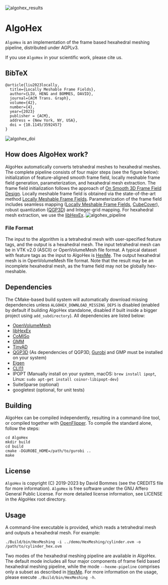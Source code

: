 
![algohex_results](https://github.com/cgg-bern/AlgoHex/assets/137911074/38e7d3be-1adf-48a9-ae5a-1f075f0d9cd3)

AlgoHex
======

`AlgoHex` is an implementation of the frame based hexahedral meshing pipeline, distributed under AGPLv3.

If you use `AlgoHex` in your scientific work, please cite us.

## BibTeX
```
@article{liu2023locally,
  title={Locally Meshable Frame Fields},
  author={LIU, HENG and BOMMES, DAVID},
  journal={ACM Trans. Graph},
  volume={42},
  number={4},
  year={2023}
  publisher = {ACM},
  address = {New York, NY, USA},
  doi = {10.1145/3592457}
}
```

![algohex_doi](https://zenodo.org/badge/DOI/10.5281/zenodo.10048240.svg)

## How does AlgoHex work?

AlgoHex automatically converts tetrahedral meshes to hexahedral meshes. The complete pipeline consists of four major steps (see the figure below): initialization of feature-aligned smooth frame field, locally meshable frame field generation, parameterization, and hexahedral mesh extraction. The frame field initialization follows the approach of [On Smooth 3D Frame Field Design](https://arxiv.org/abs/1507.03351). Locally meshable frame field is obtained via the state-of-the-art method [Locally Meshable Frame Fields](https://www.algohex.eu/publications/locally-meshable-frame-fields/). Parameterization of the frame field includes seamless mapping ([Locally Meshable Frame Fields](https://www.algohex.eu/publications/locally-meshable-frame-fields/), [CubeCover](http://www.mi.fu-berlin.de/en/math/groups/ag-geom/publications/db/2011_Nieser-Reitebuch-Polthier_CubeCover.pdf)), robust quantization ([QGP3D](http://graphics.cs.uos.de/papers/Volume_Parametrization_Quantization-SIGGRAPH2022.pdf)) and Integer-grid mapping. For hexahedral mesh extraction, we use the [libHexEx](https://www.graphics.rwth-aachen.de/software/libHexEx).
![algohex_pipeline](https://github.com/cgg-bern/AlgoHex/assets/137911074/e705c323-2b32-41e2-8e01-d78516dd0e07)


### File Format
The input to the algorithm is a tetrahedral mesh with user-specified feature tags, and the output is a hexahedral mesh. The input tetrahedral mesh can be in VTK v2.0 (ASCII) or OpenVolumeMesh file format. A typical dataset with feature tags as the input to AlgoHex is [HexMe](https://www.algohex.eu/publications/hex-me-if-you-can/). The output hexahedral mesh is in OpenVolumeMesh file format. Note that the result may be an incomplete hexahedral mesh, as the frame field may not be globally hex-meshable.

## Dependencies

The CMake-based build system will automatically download missing dependencies unless `ALGOHEX_DOWNLOAD_MISSING_DEPS` is disabled (enabled by default if building AlgoHex standalone, disabled if built inside a bigger project using `add_subdirectory`). All dependencies are listed below:
- [OpenVolumeMesh](https://www.openvolumemesh.org)
- [libHexEx](https://www.graphics.rwth-aachen.de/software/libHexEx)
- [CoMISo](https://www.graphics.rwth-aachen.de/software/comiso)
- [GMM](http://getfem.org/gmm.html)
- [TinyAD](https://github.com/patr-schm/TinyAD)
- [QGP3D](https://github.com/HendrikBrueckler/QGP3D) (As dependencies of QGP3D, [Gurobi](https://www.gurobi.com/) and GMP must be installed on your system)
- [Eigen](http://eigen.tuxfamily.org)
- [CLI11](https://github.com/CLIUtils/CLI11.git)
- IPOPT (Manually install on your system, macOS: `brew install ipopt`, Linux: `sudo apt-get install coinor-libipopt-dev`)
- SuiteSparse (optional)
- googletest (optional, for unit tests)


## Building

AlgoHex can be compiled independently, resulting in a command-line tool, or compiled together with [OpenFlipper](https://www.graphics.rwth-aachen.de/software/openflipper/). To compile the standard alone, follow the steps:
```
cd AlgoHex
mkdir build
cd build
cmake -DGUROBI_HOME=/path/to/gurobi ..
make
```

## License

`AlgoHex` is copyright (C) 2019-2023 by David Bommes (see the CREDITS file for more information). `AlgoHex` is free software under the GNU Affero General Public License. For more detailed license information, see LICENSE in the AlgoHex root directory.

## Usage

A command-line executable is provided, which reads a tetrahedral mesh and outputs a hexahedral mesh. For example:
```
./Build/bin/HexMeshing -i ../demo/HexMeshing/cylinder.ovm -o /path/to/cylinder_hex.ovm
```
Two modes of the hexahedral meshing pipeline are available in AlgoHex. The default mode includes all four major components of frame field based hexahedral meshing pipeline, while the mode `--hexme-pipeline` comprises only a subset as described in [HexMe](https://www.algohex.eu/publications/hex-me-if-you-can/).
For more information on the usage, please execute `./Build/bin/HexMeshing -h`.


